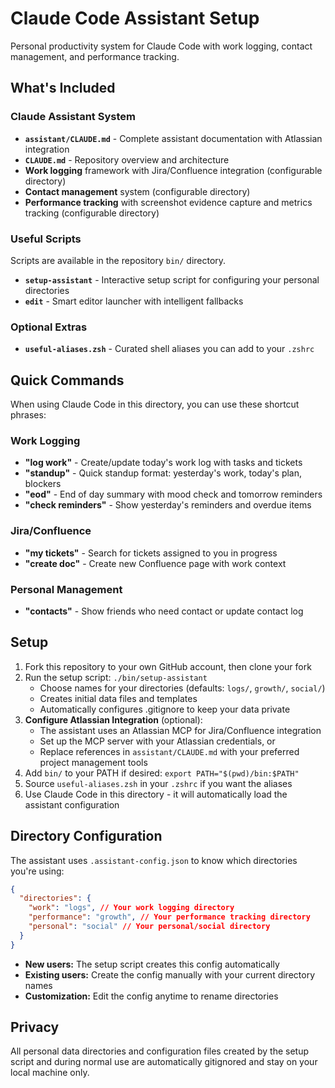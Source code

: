 # Claude Code Assistant Setup

Personal productivity system for Claude Code with work logging, contact management, and performance tracking.

## What's Included

### Claude Assistant System

- **`assistant/CLAUDE.md`** - Complete assistant documentation with Atlassian integration
- **`CLAUDE.md`** - Repository overview and architecture
- **Work logging** framework with Jira/Confluence integration (configurable directory)
- **Contact management** system (configurable directory)
- **Performance tracking** with screenshot evidence capture and metrics tracking (configurable directory)

### Useful Scripts

Scripts are available in the repository `bin/` directory.

- **`setup-assistant`** - Interactive setup script for configuring your personal directories
- **`edit`** - Smart editor launcher with intelligent fallbacks

### Optional Extras

- **`useful-aliases.zsh`** - Curated shell aliases you can add to your `.zshrc`

## Quick Commands

When using Claude Code in this directory, you can use these shortcut phrases:

### Work Logging

- **"log work"** - Create/update today's work log with tasks and tickets
- **"standup"** - Quick standup format: yesterday's work, today's plan, blockers
- **"eod"** - End of day summary with mood check and tomorrow reminders
- **"check reminders"** - Show yesterday's reminders and overdue items

### Jira/Confluence

- **"my tickets"** - Search for tickets assigned to you in progress
- **"create doc"** - Create new Confluence page with work context

### Personal Management

- **"contacts"** - Show friends who need contact or update contact log

## Setup

1. Fork this repository to your own GitHub account, then clone your fork
2. Run the setup script: `./bin/setup-assistant`
   - Choose names for your directories (defaults: `logs/`, `growth/`, `social/`)
   - Creates initial data files and templates
   - Automatically configures .gitignore to keep your data private
3. **Configure Atlassian Integration** (optional):
   - The assistant uses an Atlassian MCP for Jira/Confluence integration
   - Set up the MCP server with your Atlassian credentials, or
   - Replace references in `assistant/CLAUDE.md` with your preferred project management tools
4. Add `bin/` to your PATH if desired: `export PATH="$(pwd)/bin:$PATH"`
5. Source `useful-aliases.zsh` in your `.zshrc` if you want the aliases
6. Use Claude Code in this directory - it will automatically load the assistant configuration

## Directory Configuration

The assistant uses `.assistant-config.json` to know which directories you're using:

```json
{
  "directories": {
    "work": "logs", // Your work logging directory
    "performance": "growth", // Your performance tracking directory
    "personal": "social" // Your personal/social directory
  }
}
```

- **New users:** The setup script creates this config automatically
- **Existing users:** Create the config manually with your current directory names
- **Customization:** Edit the config anytime to rename directories

## Privacy

All personal data directories and configuration files created by the setup script and during normal use are automatically gitignored and stay on your local machine only.
